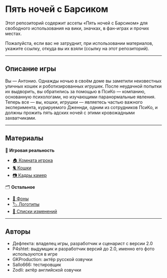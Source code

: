 # Пять ночей с Барсиком

Этот репозиторий содержит ассеты «Пять ночей с Барсиком» для свободного использования на вики, значках, в фан-играх и прочих местах.

Пожалуйста, если вас не затруднит, при использовании материалов, укажите ссылку, откуда вы их взяли (ссылку на этот репозиторий).

---

## Описание игры

Вы — Антонио. Однажды ночью в своём доме вы заметили неизвестных уличных кошек и роботизированных игрушек. После неудачной попытки их выдворить, вы обратились за помощью в ПсиКо — компанию, основанную психологами, но изучающими паранормальные явления. Теперь все — вы, кошки, игрушки — являетесь частью важного эксперимента, курируемого Дженнди, одним из сотрудников ПсиКо, и должны прожить пять адских ночей с этими кровожадными захватчиками.

---

## Материалы

🎴 **Игровая реальность**

* [🏠 Комната игрока](/game_reality/the_room/)
* [🐈 Кошки](/cats/)
* [📷 Кадры камер](/game_reality/cameras/)

🗂️ **Остальное**

* [🌆 Фоны](/bgs/)
* [🏷️ Логотипы](/brand/)
* [📃 Списки изменений](/changelogs/)

---

## Авторы

* Дефлекта: владелец игры, разработчик и сценарист с версии 2.0
* P4shtet: выдумщик и разработчик версий до 2.0, именно его фото используются в игре
* GKProduction: актёр русской озвучки
* Sallo666: тестировщик
* Zodli: актёр английской озвучки
